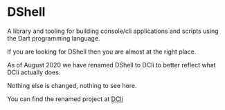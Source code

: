 # DShell
A library and tooling for building console/cli applications and scripts using the Dart programming language.


If you are looking for DShell then you are almost at the right place.

As of August 2020 we have renamed DShell to DCli to better reflect what DCli actually does.

Nothing else is changed, nothing to see here.

You can find the renamed project at [DCli](https://github.com/bsutton/dcli/blob/master/README.md)


